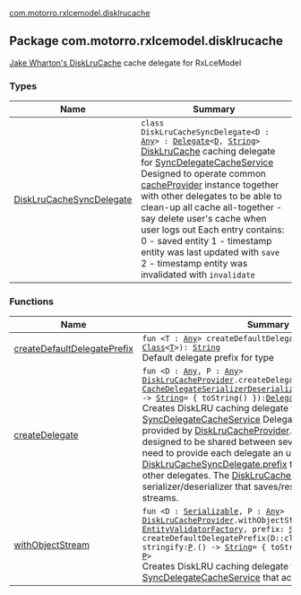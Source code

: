 [com.motorro.rxlcemodel.disklrucache](./index.md)

## Package com.motorro.rxlcemodel.disklrucache

[Jake Wharton's DiskLruCache](https://github.com/JakeWharton/DiskLruCache) cache delegate for RxLceModel

### Types

| Name | Summary |
|---|---|
| [DiskLruCacheSyncDelegate](-disk-lru-cache-sync-delegate/index.md) | `class DiskLruCacheSyncDelegate<D : `[`Any`](https://kotlinlang.org/api/latest/jvm/stdlib/kotlin/-any/index.html)`> : `[`Delegate`](../com.motorro.rxlcemodel.base.service/-sync-delegate-cache-service/-delegate/index.md)`<`[`D`](-disk-lru-cache-sync-delegate/index.md#D)`, `[`String`](https://kotlinlang.org/api/latest/jvm/stdlib/kotlin/-string/index.html)`>`<br>[DiskLruCache](#) caching delegate for [SyncDelegateCacheService](../com.motorro.rxlcemodel.base.service/-sync-delegate-cache-service/index.md) Designed to operate common [cacheProvider](#) instance together with other delegates to be able to clean-up all cache all-together - say delete user's cache when user logs out Each entry contains: 0 - saved entity 1 - timestamp entity was last updated with `save` 2 - timestamp entity was invalidated with `invalidate` |

### Functions

| Name | Summary |
|---|---|
| [createDefaultDelegatePrefix](create-default-delegate-prefix.md) | `fun <T : `[`Any`](https://kotlinlang.org/api/latest/jvm/stdlib/kotlin/-any/index.html)`> createDefaultDelegatePrefix(cls: `[`Class`](http://docs.oracle.com/javase/6/docs/api/java/lang/Class.html)`<`[`T`](create-default-delegate-prefix.md#T)`>): `[`String`](https://kotlinlang.org/api/latest/jvm/stdlib/kotlin/-string/index.html)<br>Default delegate prefix for type |
| [createDelegate](create-delegate.md) | `fun <D : `[`Any`](https://kotlinlang.org/api/latest/jvm/stdlib/kotlin/-any/index.html)`, P : `[`Any`](https://kotlinlang.org/api/latest/jvm/stdlib/kotlin/-any/index.html)`> `[`DiskLruCacheProvider`](-disk-lru-cache-sync-delegate/-disk-lru-cache-provider/index.md)`.createDelegate(prefix: `[`String`](https://kotlinlang.org/api/latest/jvm/stdlib/kotlin/-string/index.html)`, sd: `[`CacheDelegateSerializerDeserializer`](../com.motorro.rxlcemodel.base.service/-cache-delegate-serializer-deserializer/index.md)`<`[`D`](create-delegate.md#D)`>, stringify: `[`P`](create-delegate.md#P)`.() -> `[`String`](https://kotlinlang.org/api/latest/jvm/stdlib/kotlin/-string/index.html)` = { toString() }): `[`Delegate`](../com.motorro.rxlcemodel.base.service/-sync-delegate-cache-service/-delegate/index.md)`<`[`D`](create-delegate.md#D)`, `[`P`](create-delegate.md#P)`>`<br>Creates DiskLRU caching delegate for [SyncDelegateCacheService](../com.motorro.rxlcemodel.base.service/-sync-delegate-cache-service/index.md) Delegate uses cache directory provided by [DiskLruCacheProvider](-disk-lru-cache-sync-delegate/-disk-lru-cache-provider/index.md). This directory is designed to be shared between several delegates. Thus we need to provide each delegate an unique [DiskLruCacheSyncDelegate.prefix](#) to not to mix data with other delegates. The [DiskLruCacheSyncDelegate.sd](#) is a serializer/deserializer that saves/restores entity from file streams. |
| [withObjectStream](with-object-stream.md) | `fun <D : `[`Serializable`](http://docs.oracle.com/javase/6/docs/api/java/io/Serializable.html)`, P : `[`Any`](https://kotlinlang.org/api/latest/jvm/stdlib/kotlin/-any/index.html)`> `[`DiskLruCacheProvider`](-disk-lru-cache-sync-delegate/-disk-lru-cache-provider/index.md)`.withObjectStream(validatorFactory: `[`EntityValidatorFactory`](../com.motorro.rxlcemodel.base.entity/-entity-validator-factory/index.md)`, prefix: `[`String`](https://kotlinlang.org/api/latest/jvm/stdlib/kotlin/-string/index.html)` = createDefaultDelegatePrefix(D::class.java), stringify: `[`P`](with-object-stream.md#P)`.() -> `[`String`](https://kotlinlang.org/api/latest/jvm/stdlib/kotlin/-string/index.html)` = { toString() }): `[`Delegate`](../com.motorro.rxlcemodel.base.service/-sync-delegate-cache-service/-delegate/index.md)`<`[`D`](with-object-stream.md#D)`, `[`P`](with-object-stream.md#P)`>`<br>Creates DiskLRU caching delegate for [SyncDelegateCacheService](../com.motorro.rxlcemodel.base.service/-sync-delegate-cache-service/index.md) that accepts [Serializable](http://docs.oracle.com/javase/6/docs/api/java/io/Serializable.html) data |
